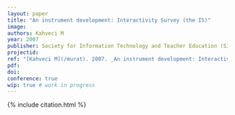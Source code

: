 ```yaml
---
layout: paper
title: "An instrument development: Interactivity Survey (the IS)"
image:
authors: Kahveci M
year: 2007
publisher: Society for Information Technology and Teacher Education (SITE)
projectid:
ref: "[Kahveci M](/murat). 2007. _An instrument development: Interactivity Survey (the IS)_. Paper presented at the Society for Information Technology and Teacher Education (SITE). San Antonio, USA. March 5 - 9, 2007."
pdf:
doi:
conference: true
wip: true # work in progress 
---
```


{% include citation.html %}